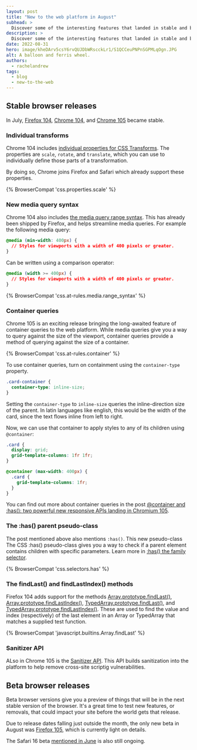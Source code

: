 ```yaml
---
layout: post
title: "New to the web platform in August"
subhead: >
  Discover some of the interesting features that landed in stable and beta web browsers during August 2022.
description: >
  Discover some of the interesting features that landed in stable and beta web browsers during August 2022.
date: 2022-08-31
hero: image/kheDArv5csY6rvQUJDbWRscckLr1/S1QCCeuPNPnSGPMLqOgn.JPG
alt: A balloon and ferris wheel.
authors:
  - rachelandrew
tags:
  - blog
  - new-to-the-web
---
```


## Stable browser releases

In July, [Firefox 104](https://developer.mozilla.org/docs/Mozilla/Firefox/Releases/104), [Chrome 104](https://developer.chrome.com/blog/new-in-chrome-104/), and [Chrome 105](https://developer.chrome.com/blog/new-in-chrome-105/) became stable.

### Individual transforms

Chrome 104 includes [individual properties for CSS Transforms](/css-individual-transform-properties/). The properties are `scale`, `rotate`, and `translate`, which you can use to individually define those parts of a transformation.

By doing so, Chrome joins Firefox and Safari which already support these properties.

{% BrowserCompat 'css.properties.scale' %}

### New media query syntax

Chrome 104 also includes [the media query range syntax](https://developer.chrome.com/blog/media-query-range-syntax/). This has already been shipped by Firefox, and helps streamline media queries. For example the following media query:

```css
@media (min-width: 400px) {
  // Styles for viewports with a width of 400 pixels or greater.
}
``` 

Can be written using a comparison operator:

```css
@media (width >= 400px) {
  // Styles for viewports with a width of 400 pixels or greater.
}
```

{% BrowserCompat 'css.at-rules.media.range_syntax' %}

### Container queries

Chrome 105 is an exciting release bringing the long-awaited feature of container queries to the web platform. While media queries give you a way to query against the size of the viewport, container queries provide a method of querying against the size of a container.

{% BrowserCompat 'css.at-rules.container' %}

To use container queries, turn on containment using the `container-type` property.

```css
.card-container {
  container-type: inline-size;
}
```

Setting the `container-type` to `inline-size` queries the inline-direction size of the parent. In latin languages like english, this would be the width of the card, since the text flows inline from left to right.

Now, we can use that container to apply styles to any of its children using `@container`:

```css
.card {
  display: grid;
  grid-template-columns: 1fr 1fr;
}

@container (max-width: 400px) {
  .card {
    grid-template-columns: 1fr;
  }
}
```

You can find out more about container queries in the post [@container and :has(): two powerful new responsive APIs landing in Chromium 105](https://developer.chrome.com/blog/has-with-cq-m105/).

### The :has() parent pseudo-class

The post mentioned above also mentions `:has()`. This new pseudo-class The CSS :has() pseudo-class gives you a way to check if a parent element contains children with specific parameters. Learn more in [:has() the family selector](https://developer.chrome.com/blog/has-m105/).

{% BrowserCompat 'css.selectors.has' %}

### The findLast() and findLastIndex() methods

Firefox 104 adds support for the methods [Array.prototype.findLast()](https://developer.mozilla.org/docs/Web/JavaScript/Reference/Global_Objects/Array/findLast), 
[Array.prototype.findLastIndex()](https://developer.mozilla.org/docs/Web/JavaScript/Reference/Global_Objects/Array/findLastIndex), 
[TypedArray.prototype.findLast()](https://developer.mozilla.org/docs/Web/JavaScript/Reference/Global_Objects/TypedArray/findLast), and [TypedArray.prototype.findLastIndex()](https://developer.mozilla.org/docs/Web/JavaScript/Reference/Global_Objects/TypedArray/findLastIndex). These are used to find the value and index (respectively) of the last element in an Array or TypedArray that matches a supplied test function.

{% BrowserCompat 'javascript.builtins.Array.findLast' %}

### Sanitizer API

ALso in Chrome 105 is the [Sanitizer API](https://developer.chrome.com/blog/new-in-chrome-105/#sanitizer-api). This API builds sanitization into the platform to help remove cross-site scriptig vulnerabilities. 

## Beta browser releases

Beta browser versions give you a preview of things that will be in the next stable version of the browser. It's a great time to test new features, or removals, that could impact your site before the world gets that release.

Due to release dates falling just outside the month, the only new beta in August was [Firefox 105](https://developer.mozilla.org/docs/Mozilla/Firefox/Releases/105), which is currently light on details.

The Safari 16 beta [mentioned in June](/web-platform-06-2022/#safari-16-brings-several-key-features-to-the-browser) is also still ongoing. 
